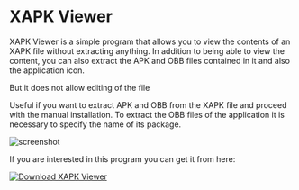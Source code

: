 # XAPK Viewer

XAPK Viewer is a simple program that allows you to view the contents of an XAPK file without extracting anything.
In addition to being able to view the content, you can also extract the APK and OBB files contained in it and also the application icon.

But it does not allow editing of the file

Useful if you want to extract APK and OBB from the XAPK file and proceed with the manual installation.
To extract the OBB files of the application it is necessary to specify the name of its package.

![screenshot](https://github.com/Sorecchione07435/XAPKViewer/assets/111366201/50dd8214-276e-4031-8c5a-a66e8c10c03a)

If you are interested in this program you can get it from here:

<a href='https://xapk-viewer.en.uptodown.com/windows' title='Download XAPK Viewer' >
                <img src='https://stc.utdstc.com/img/mediakit/download-gio-big.png' alt='Download XAPK Viewer'>
                </a>
